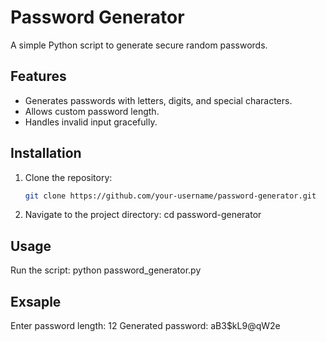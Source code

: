 # Password Generator

A simple Python script to generate secure random passwords.

## Features

- Generates passwords with letters, digits, and special characters.
- Allows custom password length.
- Handles invalid input gracefully.

## Installation

1. Clone the repository:
   ```bash
   git clone https://github.com/your-username/password-generator.git

2. Navigate to the project directory:
    cd password-generator
## Usage
Run the script:
python password_generator.py
## Exsaple
Enter password length: 12
Generated password: aB3$kL9@qW2e
